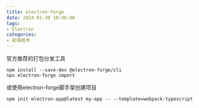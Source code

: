 ```yaml
---
title: electron-forge
date: 2024-01-30 10:46:08
tags:
- Electron
categories: 
- 前端技术
---
```

官方推荐的打包分发工具
```
npm install --save-dev @electron-forge/cli
npx electron-forge import
```

或使用electron-forge脚手架创建项目
```
npm init electron-app@latest my-app -- --template=webpack-typescript
```